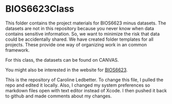 # BIOS6623Class

This folder contains the project materials for BIOS6623 minus datasets.  The datasets are not in this repository because you never know when data contains sensitive information. So, we want to minimize the risk that data could be accidentally shared. We have created folder templates for all projects. These provide one way of organizing work in an common framework.

For this class, the datasets can be found on CANVAS.

You might also be interested in the website for [BIOS6623](https://bios6623-ucd.github.io).

This is the repository of Caroline Ledbetter. To change this file, I pulled the repo and edited it locally. Also, I changed my system preferences so markdown files open with text editor instead of Xcode. I then pushed it back to github and made comments about my changes. 
